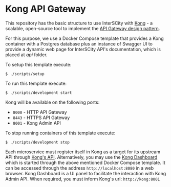 # Kong API Gateway

This repository has the basic structure to use InterSCity with 
[Kong](https://getkong.org/) - a scalable, open-source tool to 
implement the
[API Gateway design pattern](http://microservices.io/patterns/apigateway.html).

For this purpose, we use a Docker Compose template that provides a Kong
container with a Postgres
database plus an instance of Swagger UI to provide
a dynamic web page for InterSCity API's documentation, which is placed at
*api* folder.

To setup this template execute:

```shell
$ ./scripts/setup
```

To run this template execute:

```shell
$ ./scripts/development start
```

Kong will be available on the following ports:
* `8000` - HTTP API Gateway
* `8443` - HTTPS API Gateway
* `8001` - Kong Admin API

To stop running containers of this template execute:

```shell
$ ./scripts/development stop
```


Each microservice must register itself in Kong as a target for its
upstream API through [Kong's API](https://getkong.org/docs/0.10.x/getting-started/adding-your-api/).
Alternatively, you may use the [Kong Dashboard](https://github.com/PGBI/kong-dashboard)
which is started through the above mentioned Docker Compose template. It can be
accessed through the address `http://localhost:8080` in a web browser.
Kong Dashboard is a UI panel to facilitate the interaction with Kong
Admin API. When required,
you must inform Kong's url: `http://kong:8001`

